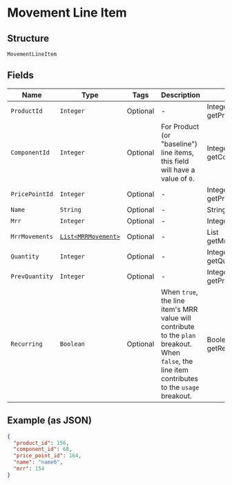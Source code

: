 
# Movement Line Item

## Structure

`MovementLineItem`

## Fields

| Name | Type | Tags | Description | Getter | Setter |
|  --- | --- | --- | --- | --- | --- |
| `ProductId` | `Integer` | Optional | - | Integer getProductId() | setProductId(Integer productId) |
| `ComponentId` | `Integer` | Optional | For Product (or "baseline") line items, this field will have a value of `0`. | Integer getComponentId() | setComponentId(Integer componentId) |
| `PricePointId` | `Integer` | Optional | - | Integer getPricePointId() | setPricePointId(Integer pricePointId) |
| `Name` | `String` | Optional | - | String getName() | setName(String name) |
| `Mrr` | `Integer` | Optional | - | Integer getMrr() | setMrr(Integer mrr) |
| `MrrMovements` | [`List<MRRMovement>`](../../doc/models/mrr-movement.md) | Optional | - | List<MRRMovement> getMrrMovements() | setMrrMovements(List<MRRMovement> mrrMovements) |
| `Quantity` | `Integer` | Optional | - | Integer getQuantity() | setQuantity(Integer quantity) |
| `PrevQuantity` | `Integer` | Optional | - | Integer getPrevQuantity() | setPrevQuantity(Integer prevQuantity) |
| `Recurring` | `Boolean` | Optional | When `true`, the line item's MRR value will contribute to the `plan` breakout. When `false`, the line item contributes to the `usage` breakout. | Boolean getRecurring() | setRecurring(Boolean recurring) |

## Example (as JSON)

```json
{
  "product_id": 156,
  "component_id": 68,
  "price_point_id": 164,
  "name": "name6",
  "mrr": 154
}
```

